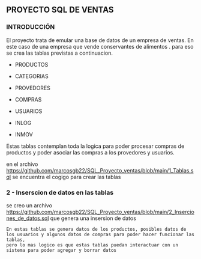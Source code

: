 

## PROYECTO SQL DE VENTAS
### INTRODUCCIÓN

El proyecto trata de emular una base de datos de un empresa de ventas. En este caso de una empresa que vende conservantes de  alimentos .
para eso se crea las tablas previstas a continuacion.  


+ PRODUCTOS
+ CATEGORIAS
+ PROVEDORES
+ COMPRAS
+ USUARIOS

+ INLOG 
+ INMOV

Estas tablas contemplan toda la logica para poder procesar compras de productos y poder asociar las compras a los provedores y usuarios.

en el archivo https://github.com/marcosgb22/SQL_Proyecto_ventas/blob/main/1_Tablas.sql se encuentra el cogigo para crear las tablas



### 2 - Inserscion de datos en las tablas

se creo un archivo   https://github.com/marcosgb22/SQL_Proyecto_ventas/blob/main/2_Inserciones_de_datos.sql que genera una insersion de datos 

```mermaid
En estas tablas se genera datos de los productos, posibles datos de los usuarios y algunos datos de compras para poder hacer funcionar las tablas,
pero lo mas logico es que estas tablas puedan interactuar con un sistema para poder agregar y borrar datos  


```
